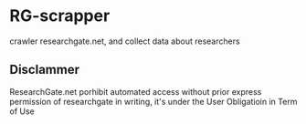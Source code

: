 # RG-scrapper
crawler researchgate.net, and collect data about researchers

## Disclammer
ResearchGate.net porhibit automated access without prior express permission of researchgate in writing, 
it's under the User Obligatioin in Term of Use